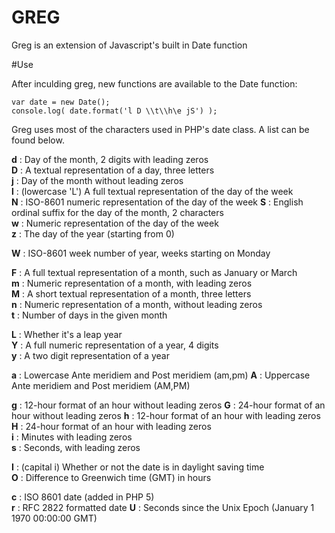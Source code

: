 GREG
====

Greg is an extension of Javascript's built in Date function

#Use

After inculding greg, new functions are available to the Date function:

    var date = new Date();
    console.log( date.format('l D \\t\\h\e jS') ); 

Greg uses most of the characters used in PHP's date class. A list can be found below.

**d** :		Day of the month, 2 digits with leading zeros	
**D** :		A textual representation of a day, three letters	
**j** :		Day of the month without leading zeros	
**l** :		(lowercase 'L')	A full textual representation of the day of the week	
**N** :		ISO-8601 numeric representation of the day of the week
**S** :		English ordinal suffix for the day of the month, 2 characters	
**w** :		Numeric representation of the day of the week	
**z** :		The day of the year (starting from 0)	

**W** :		ISO-8601 week number of year, weeks starting on Monday

**F** :		A full textual representation of a month, such as January or March	
**m** :		Numeric representation of a month, with leading zeros	
**M** :		A short textual representation of a month, three letters	
**n** :		Numeric representation of a month, without leading zeros	
**t** :		Number of days in the given month	

**L** :		Whether it's a leap year	
**Y** :		A full numeric representation of a year, 4 digits	
**y** :		A two digit representation of a year	

**a** :		Lowercase Ante meridiem and Post meridiem (am,pm)
**A** :		Uppercase Ante meridiem and Post meridiem (AM,PM)

**g** :		12-hour format of an hour without leading zeros	
**G** :		24-hour format of an hour without leading zeros	
**h** :		12-hour format of an hour with leading zeros	
**H** :		24-hour format of an hour with leading zeros	
**i** :		Minutes with leading zeros	
**s** :		Seconds, with leading zeros	

**I** : 		(capital i)	Whether or not the date is in daylight saving time	
**O** :		Difference to Greenwich time (GMT) in hours	

**c** :		ISO 8601 date (added in PHP 5)	
**r** :		RFC 2822 formatted date
**U** :		Seconds since the Unix Epoch (January 1 1970 00:00:00 GMT)
